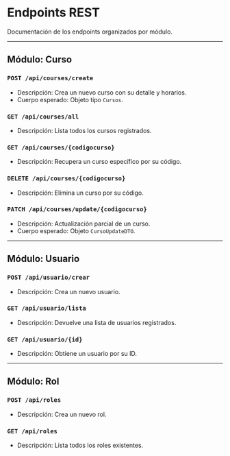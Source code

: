 # Endpoints REST

Documentación de los endpoints organizados por módulo.

---

## Módulo: Curso

### `POST /api/courses/create`
- Descripción: Crea un nuevo curso con su detalle y horarios.
- Cuerpo esperado: Objeto tipo `Cursos`.

### `GET /api/courses/all`
- Descripción: Lista todos los cursos registrados.

### `GET /api/courses/{codigocurso}`
- Descripción: Recupera un curso específico por su código.

### `DELETE /api/courses/{codigocurso}`
- Descripción: Elimina un curso por su código.

### `PATCH /api/courses/update/{codigocurso}`
- Descripción: Actualización parcial de un curso.
- Cuerpo esperado: Objeto `CursoUpdateDTO`.

---

## Módulo: Usuario

### `POST /api/usuario/crear`
- Descripción: Crea un nuevo usuario.

### `GET /api/usuario/lista`
- Descripción: Devuelve una lista de usuarios registrados.

### `GET /api/usuario/{id}`
- Descripción: Obtiene un usuario por su ID.

---

## Módulo: Rol

### `POST /api/roles`
- Descripción: Crea un nuevo rol.

### `GET /api/roles`
- Descripción: Lista todos los roles existentes.
